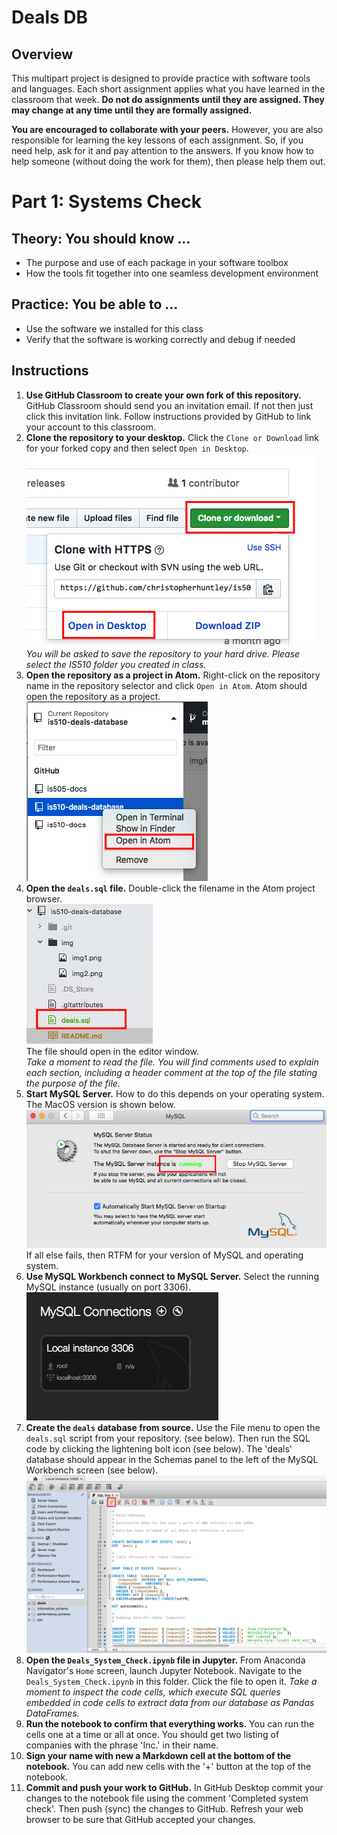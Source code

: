 # Deals DB

## Overview
This multipart project is designed to provide practice with software tools and languages. Each short assignment applies what you have learned in the classroom that week. __Do not do assignments until they are assigned. They may change at any time until they are formally assigned.__

__You are encouraged to collaborate with your peers.__ However, you are also responsible for learning the key lessons of each assignment. So, if you need help, ask for it and pay attention to the answers. If you know how to help someone (without doing the work for them), then please help them out.

# Part 1: Systems Check
## Theory: You should know ...
* The purpose and use of each package in your software toolbox
* How the tools fit together into one seamless development environment

## Practice: You be able to ...
* Use the software we installed for this class
* Verify that the software is working correctly and debug if needed

## Instructions
1. __Use GitHub Classroom to create your own fork of this repository.__ GitHub Classroom should send you an invitation email. If not then just click this invitation link. Follow instructions provided by GitHub to link your account to this classroom.
2. __Clone the repository to your desktop.__ Click the `Clone or Download` link for your forked copy and then select `Open in Desktop`.  
![clone to desktop](img/img1.png)  
*You will be asked to save the repository to your hard drive. Please select the IS510 folder you created in class.*
3. __Open the repository as a project in Atom.__ Right-click on the repository name in the repository selector and click `Open in Atom`. Atom should open the repository as a project.  
![open in Atom](img/img2.png)
4. __Open the `deals.sql` file.__ Double-click the filename in the Atom project browser.  
![edit deals.sql file](img/img3.png)  
The file should open in the editor window.  
*Take a moment to read the file. You will find comments used to explain each section, including a header comment at the top of the file stating the purpose of the file.*
5. __Start MySQL Server.__ How to do this depends on your operating system. The MacOS version is shown below.  
![start MySQL Server](img/img4.png)  
If all else fails, then RTFM for your version of MySQL and operating system.
6. __Use MySQL Workbench connect to MySQL Server.__ Select the running MySQL instance (usually on port 3306).
![Open MySQL Connection](img/img5.png)
7. __Create the `deals` database from source.__ Use the File menu to open the `deals.sql` script from your repository. (see below). Then run the SQL code by clicking the lightening bolt icon (see below).  The 'deals' database should appear in the Schemas panel to the left of the MySQL Workbench screen (see below).  
![Copy deals.sql into MySQL Workbench](img/img6.png)  
8. __Open the `Deals_System_Check.ipynb` file in Jupyter.__ From Anaconda Navigator's `Home` screen, launch Jupyter Notebook. Navigate to the `Deals_System_Check.ipynb` in this folder. Click the file to open it.
*Take a moment to inspect the code cells, which execute SQL queries embedded in code cells to extract data from our database as Pandas DataFrames.*
9. __Run the notebook to confirm that everything works.__ You can run the cells one at a time or all at once. You should get two listing of companies with the phrase 'Inc.' in their name.
10. __Sign your name with new a Markdown cell at the bottom of the notebook.__ You can add new cells with the '+' button at the top of the notebook.
11. __Commit and push your work to GitHub.__ In GitHub Desktop commit your changes to the notebook file using the comment 'Completed system check'. Then push (sync) the changes to GitHub. Refresh your web browser to be sure that GitHub accepted your changes.
